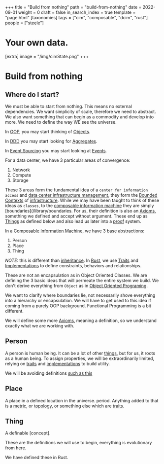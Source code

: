 +++
title = "Build from nothing"
path = "build-from-nothing"
date = 2022-09-01
weight = 0
draft = false
in_search_index = true
template = "page.html"
[taxonomies]
  tags = ["cim", "composable", "dcim", "rust"]
  people = ["steele"]

# Your own data.
[extra]
image = "/img/cimState.png"
+++
# Build from nothing

## Where do I start?

We must be able to start from nothing. This means no external dependencies.
We want simplicity of scale, therefore we need to abstract.
We also want something that can begin as a commodity and develop into more.
We need to define the way WE see the universe.

In [OOP](/library/oop), you may start thinking of [Objects](/library/objects).

In [DDD](/library/ddd) you may start looking for [Aggregates](/library/aggregates).

In [Event Sourcing](/library/event-sourcing.md) you may start looking at [Events](/library/event-storming).

For a data center, we have 3 particular areas of convergence:

  1. Network
  2. Compute
  3. Storage

These 3 areas form the fundamental idea of a `center for information access` and [data center infrastructure management](/library/dcim), they form the [Bounded Contexts](/library/bounded-context) of [infrastructure](/library/infrastructure). While we may have been taught to think of these ideas as `classes`, to the [composable information machine](/library/cim) they are simply [boundaries](/library/boundaries. For us, their definition is also an [Axioms](/library/axiom), something we defined and accept without argument. These end up as [Things](/library/things) as defined below and also lead us later into a [proof](/library/proof) system.

In a [Composable Information Machine](/library/cim), we have 3 base abstractions:

  1. Person
  2. Place
  3. Thing

*NOTE:* this is different than [inheritance](/library/inheritance). In [Rust](/library/rust), we use [Traits](/library/traits) and [Implementations](/library/implementations) to define constraints, behaviors and relationships.

These are not an encapsulation as in Object Oriented Classes. We are defining the 3 basic ideas that will permeate the entire system we build. We don't derive everything from `Object` as in [Object Oriented Programing](/library/oop).

We want to clarify where boundaries lie, not necessarily shove everything into a hierarchy or encapsulation. We will have to get used to this idea if coming from a purely OOP background. Functional Programming is a bit different.

We will define some more [Axioms](/library/axiom), meaning a definition, so we understand exactly what we are working with.

## Person

A person is human being. It can be a lot of other [things](/library/things), but for us, it roots as a human being. To assign properties, we will be extraordinarily limited, relying on [traits](/library/traits) and [implementations](/library/implementation) to build utility.

We will be avoiding definitions [such as this](https://schema.org/Person)

## Place

A place in a defined location in the universe. period.
Anything added to that is a [metric](/library/metric), or [topology](/library/topology), or something else which are [traits](/library/traits).

## Thing

A definable [concept].

These are the definitions we will use to begin, everything is evolutionary from here.

We have defined these in Rust.
